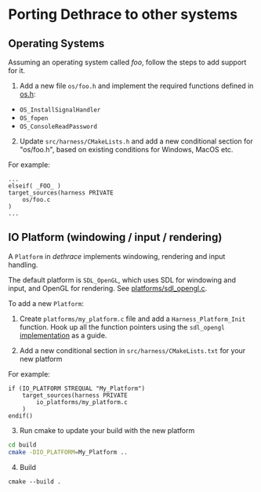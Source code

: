 # Porting Dethrace to other systems

## Operating Systems

Assuming an operating system called _foo_, follow the steps to add support for it.

1. Add a new file `os/foo.h` and implement the required functions defined in [os.h](https://github.com/dethrace-labs/dethrace/blob/main/src/harness/include/harness/os.h):
- `OS_InstallSignalHandler`
- `OS_fopen`
- `OS_ConsoleReadPassword`

2. Update `src/harness/CMakeLists.h` and add a new conditional section for "os/foo.h", based on existing conditions for Windows, MacOS etc. 

For example:

```
...
elseif( _FOO_ )
target_sources(harness PRIVATE
    os/foo.c
)
...
```

## IO Platform (windowing / input / rendering)

A `Platform` in _dethrace_ implements windowing, rendering and input handling.

The default platform is `SDL_OpenGL`, which uses SDL for windowing and input, and OpenGL for rendering. See [platforms/sdl_opengl.c](https://github.com/dethrace-labs/dethrace/blob/main/src/harness/platforms/sdl_opengl.c).

To add a new `Platform`:

1. Create `platforms/my_platform.c` file and add a `Harness_Platform_Init` function. Hook up all the function pointers using the `sdl_opengl` [implementation](https://github.com/dethrace-labs/dethrace/blob/main/src/harness/platforms/sdl_opengl.h) as a guide.

2. Add a new conditional section in `src/harness/CMakeLists.txt` for your new platform

For example:
```
if (IO_PLATFORM STREQUAL "My_Platform")
    target_sources(harness PRIVATE
        io_platforms/my_platform.c
    )
endif()
```

3. Run cmake to update your build with the new platform
```sh
cd build
cmake -DIO_PLATFORM=My_Platform ..
```

4. Build
```
cmake --build .
```
